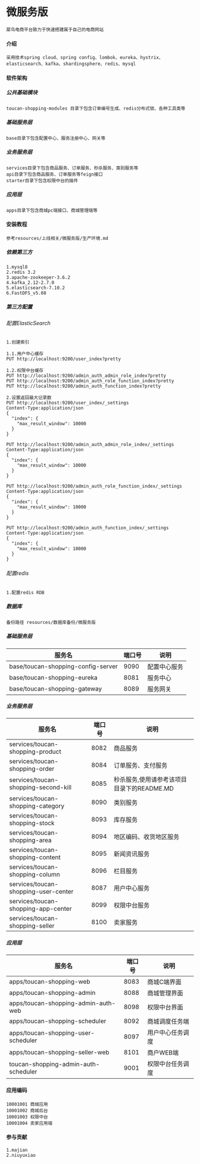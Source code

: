 # 微服务版

    犀鸟电商平台致力于快速搭建属于自己的电商网站

#### 介绍
    采用技术spring cloud、spring config、lombok、eureka、hystrix、elasticsearch、kafka、shardingsphere、redis、mysql

#### 软件架构

##### 公共基础模块
    toucan-shopping-modules 目录下包含订单编号生成、redis分布式锁、各种工具类等

##### 基础服务层
    base目录下包含配置中心、服务注册中心、网关等
    
##### 业务服务层
    services目录下包含商品服务、订单服务、秒杀服务、类别服务等
    api目录下包含商品服务、订单服务等feign接口
    starter目录下包含权限中台的插件
    
##### 应用层
    apps目录下包含商城pc端接口、商城管理端等


#### 安装教程
    参考resources/上线相关/微服务版/生产环境.md
    

##### 依赖第三方
    1.mysql8
    2.redis 3.2
    3.apache-zookeeper-3.6.2
    4.kafka_2.12-2.7.0
    5.elasticsearch-7.10.2
    6.FastDFS_v5.08

##### 第三方配置

###### 配置ElasticSearch

    1.创建索引
    
    1.1.用户中心缓存
    PUT http://localhost:9200/user_index?pretty
    
    1.2.权限中台缓存
    PUT http://localhost:9200/admin_auth_admin_role_index?pretty    
    PUT http://localhost:9200/admin_auth_role_function_index?pretty
    PUT http://localhost:9200/admin_auth_function_index?pretty

    2.设置返回最大记录数
    PUT http://localhost:9200/user_index/_settings
    Content-Type:application/json
    {
      "index": {
        "max_result_window": 10000
      }
    }
    
    PUT http://localhost:9200/admin_auth_admin_role_index/_settings
    Content-Type:application/json
    {
      "index": {
        "max_result_window": 10000
      }
    }
    
    PUT http://localhost:9200/admin_auth_role_function_index/_settings
    Content-Type:application/json
    {
      "index": {
        "max_result_window": 10000
      }
    }

    PUT http://localhost:9200/admin_auth_function_index/_settings
    Content-Type:application/json
    {
      "index": {
        "max_result_window": 10000
      }
    }
    
    
###### 配置redis
    
    1.配置redis RDB

##### 数据库

    备份路径 resources/数据库备份/微服务版
 
##### 基础服务层
 | 服务名                                        | 端口号                 | 说明                                             |
 | --------------------------------------------- | -------------------- | ---------------------------------------------------|
 | base/toucan-shopping-config-server           | 9090                  | 配置中心服务                                       |
 | base/toucan-shopping-eureka                  | 8081                   | 服务中心                                           |
 | base/toucan-shopping-gateway                 | 8089                   | 服务网关                                           |
 
   
    
##### 业务服务层
    
 | 服务名                                        | 端口号                 | 说明                                             |
 | --------------------------------------------- | -------------------- | ---------------------------------------------------|
 | services/toucan-shopping-product             | 8082                   | 商品服务                                          |
 | services/toucan-shopping-order               | 8084                   | 订单服务、支付服务                                |
 | services/toucan-shopping-second-kill         | 8085                   | 秒杀服务,使用请参考该项目目录下的README.MD        |
 | services/toucan-shopping-category            | 8090                   | 类别服务                                          |
 | services/toucan-shopping-stock               | 8093                   | 库存服务                                          |
 | services/toucan-shopping-area                | 8094                   | 地区编码、收货地区服务                            |
 | services/toucan-shopping-content             | 8095                   | 新闻资讯服务                                      |
 | services/toucan-shopping-column              | 8096                   | 栏目服务                                          |
 | services/toucan-shopping-user-center         | 8087                   | 用户中心服务                                      |
 | services/toucan-shopping-app-center          | 8099                   | 权限中台服务                                      |
 | services/toucan-shopping-seller              | 8100                   | 卖家服务                                          |

    

##### 应用层  
    
 | 服务名                                        | 端口号                 | 说明                                             |
 | --------------------------------------------- | -------------------- | ---------------------------------------------------|
 | apps/toucan-shopping-web                      | 8083                 | 商城C端界面                                        |
 | apps/toucan-shopping-admin                    | 8088                 | 商城管理界面                                       |
 | apps/toucan-shopping-admin-auth-web           | 8098                 | 权限中台界面                                       |
 | apps/toucan-shopping-scheduler                | 8092                 | 商城调度任务端                                     |
 | apps/toucan-shopping-user-scheduler           | 8097                 | 用户中心任务调度                                   |
 | apps/toucan-shopping-seller-web               | 8101                 | 商户WEB端                                          |
 | toucan-shopping-admin-auth-scheduler          | 9001                 | 权限中台任务调度                                   |
 
    
    

#### 应用编码

    10001001 商城应用
    10001002 商城后台
    10001003 权限中台
    10001004 卖家应用端
    

#### 参与贡献
    
    1.majian
    2.niuyuxiao